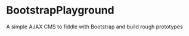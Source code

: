BootstrapPlayground
===================

A simple AJAX CMS to fiddle with Bootstrap and build rough prototypes
